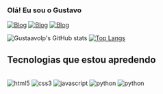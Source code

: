 ### Olá! Eu sou o Gustavo

[![Blog](https://img.shields.io/badge/Gmail-D14836?style=for-the-badge&logo=gmail&logoColor=white)](mailto:gustavolp2005@gmail.com)
[![Blog](https://img.shields.io/badge/Telegram-2CA5E0?style=for-the-badge&logo=telegram&logoColor=white)](https://t.me/Gustaavolp)
[![Blog](https://img.shields.io/badge/LinkedIn-0077B5?style=for-the-badge&logo=linkedin&logoColor=white)](https://www.linkedin.com/in/gustaavolp)

![Gustaavolp's GitHub stats](https://github-readme-stats.vercel.app/api?username=gustaavolp&show_icons=true&theme=radical)
[![Top Langs](https://github-readme-stats.vercel.app/api/top-langs/?username=anuraghazra&layout=compact)](https://github.com/anuraghazra/github-readme-stats)
## Tecnologias que estou apredendo

<div style="display: inline_block"><br/>
   <img align="center "alt="html5" src="https://img.shields.io/badge/HTML5-E34F26?style=for-the-badge&logo=html5&logoColor=white" />
   <img align="center "alt="css3" src="https://img.shields.io/badge/CSS3-1572B6?style=for-the-badge&logo=css3&logoColor=white" />
   <img align="center "alt="javascript" src="https://img.shields.io/badge/JavaScript-F7DF1E?style=for-the-badge&logo=javascript&logoColor=black" />
   <img align="center "alt="python" src="https://img.shields.io/badge/Python-14354C?style=for-the-badge&logo=python&logoColor=white" />
   <img align="center "alt="python" src="https://img.shields.io/badge/MySQL-005C84?style=for-the-badge&logo=mysql&logoColor=white" />
</div><br/>
